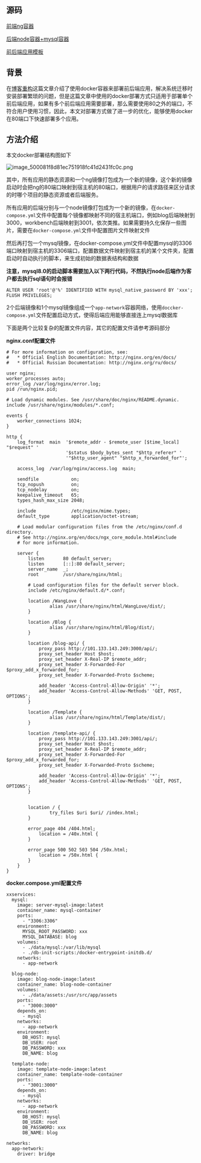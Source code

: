 ## 源码

[前端ng容器](https://github.com/shenjipo/docker-frontend)

[后端node容器+mysql容器](https://github.com/shenjipo/docker-backend)

[前后端应用模板](https://github.com/shenjipo/template)

## 背景

在[博客重构](http://101.133.143.249/Blog/#/PreviewPc/PreviewBlog/5f35a915-01f0-4fe3-989f-6f6bcf4712b0)这篇文章介绍了使用docker容器来部署前后端应用，解决系统迁移时安装部署繁琐的问题，但是这篇文章中使用的docker部署方式只适用于部署单个前后端应用，如果有多个前后端应用需要部署，那么需要使用80之外的端口，不符合用户使用习惯，因此，本文对部署方式做了进一步的优化，能够使用docker在80端口下快速部署多个应用。

## 方法介绍

本文docker部署结构图如下

![image_500081f8d81ec751918fc41d2431fc0c.png](http://101.133.143.249/blog-api/getImage/image_500081f8d81ec751918fc41d2431fc0c.png)

其中，所有应用的静态资源和一个ng镜像打包成为一个新的镜像，这个新的镜像启动时会把ng的80端口映射到宿主机的80端口，根据用户的请求路径来区分请求的时哪个项目的静态资源或者后端服务。

所有应用的后端分别与一个node镜像打包成为一个新的镜像，在`docker-compose.yml`文件中配置每个镜像都映射不同的宿主机端口，例如blog后端映射到3000，workbench后端映射到3001，依次类推。如果需要持久化保存一些图片，需要在`docker-compose.yml`文件中配置图片文件映射文件

然后再打包一个mysql镜像，在docker-compose.yml文件中配置mysql的3306端口映射到宿主机的3306端口，配置数据文件映射到宿主机的某个文件夹，配置启动时自动执行的脚本，来生成初始的数据表结构和数据

**注意，mysql8.0的启动脚本需要加入以下两行代码，不然执行node后端作为客户都去执行sql语句时会报错**

```
ALTER USER 'root'@'%' IDENTIFIED WITH mysql_native_password BY 'xxx';  
FLUSH PRIVILEGES;
```

2个后端镜像和1个mysql镜像组成一个`app-network`容器网络，使用`doccker-compose.yml`文件配置启动方式，使得后端应用能够直接连上mysql数据库

下面是两个比较复杂的配置文件内容，其它的配置文件请参考源码部分

**nginx.conf配置文件**

```
# For more information on configuration, see:
#   * Official English Documentation: http://nginx.org/en/docs/
#   * Official Russian Documentation: http://nginx.org/ru/docs/

user nginx;
worker_processes auto;
error_log /var/log/nginx/error.log;
pid /run/nginx.pid;

# Load dynamic modules. See /usr/share/doc/nginx/README.dynamic.
include /usr/share/nginx/modules/*.conf;

events {
    worker_connections 1024;
}

http {
    log_format  main  '$remote_addr - $remote_user [$time_local] "$request" '
                      '$status $body_bytes_sent "$http_referer" '
                      '"$http_user_agent" "$http_x_forwarded_for"';

    access_log  /var/log/nginx/access.log  main;

    sendfile            on;
    tcp_nopush          on;
    tcp_nodelay         on;
    keepalive_timeout   65;
    types_hash_max_size 2048;

    include             /etc/nginx/mime.types;
    default_type        application/octet-stream;

    # Load modular configuration files from the /etc/nginx/conf.d directory.
    # See http://nginx.org/en/docs/ngx_core_module.html#include
    # for more information.

    server {
        listen       80 default_server;
        listen       [::]:80 default_server;
        server_name  _;
        root         /usr/share/nginx/html;

        # Load configuration files for the default server block.
        include /etc/nginx/default.d/*.conf;
  
        location /WangLove {
                alias /usr/share/nginx/html/WangLove/dist/;
        }

        location /Blog {
                alias /usr/share/nginx/html/Blog/dist/;
        }
  
        location /blog-api/ {  
            proxy_pass http://101.133.143.249:3000/api/;   
            proxy_set_header Host $host;  
            proxy_set_header X-Real-IP $remote_addr;  
            proxy_set_header X-Forwarded-For $proxy_add_x_forwarded_for;  
            proxy_set_header X-Forwarded-Proto $scheme;  

            add_header 'Access-Control-Allow-Origin' '*';  
            add_header 'Access-Control-Allow-Methods' 'GET, POST, OPTIONS';  
        }

        location /Template {
                alias /usr/share/nginx/html/Template/dist/;
        }

        location /template-api/ {  
            proxy_pass http://101.133.143.249:3001/api/;   
            proxy_set_header Host $host;  
            proxy_set_header X-Real-IP $remote_addr;  
            proxy_set_header X-Forwarded-For $proxy_add_x_forwarded_for;  
            proxy_set_header X-Forwarded-Proto $scheme;  

            add_header 'Access-Control-Allow-Origin' '*';  
            add_header 'Access-Control-Allow-Methods' 'GET, POST, OPTIONS';  
        }

  
        location / {  
                try_files $uri $uri/ /index.html;  
        }

        error_page 404 /404.html;
            location = /40x.html {
        }

        error_page 500 502 503 504 /50x.html;
            location = /50x.html {
        }
    }
}
```

**docker.compose.yml配置文件**

```
xxservices:
  mysql:
    image: server-mysql-image:latest
    container_name: mysql-container
    ports:
      - "3306:3306"
    environment:
      MYSQL_ROOT_PASSWORD: xxx
      MYSQL_DATABASE: blog
    volumes:
      - ./data/mysql:/var/lib/mysql
      - ./db-init-scripts:/docker-entrypoint-initdb.d/
    networks:
      - app-network

  blog-node:
    image: blog-node-image:latest
    container_name: blog-node-container
    volumes:
      - ./data/assets:/usr/src/app/assets
    ports:
      - "3000:3000"
    depends_on:
      - mysql
    networks:
      - app-network
    environment:
      DB_HOST: mysql
      DB_USER: root
      DB_PASSWORD: xxx
      DB_NAME: blog

  template-node:
    image: template-node-image:latest
    container_name: template-node-container
    ports:
      - "3001:3000"
    depends_on:
      - mysql
    networks:
      - app-network
    environment:
      DB_HOST: mysql
      DB_USER: root
      DB_PASSWORD: xxx
      DB_NAME: blog

networks:
  app-network:
    driver: bridge
```
